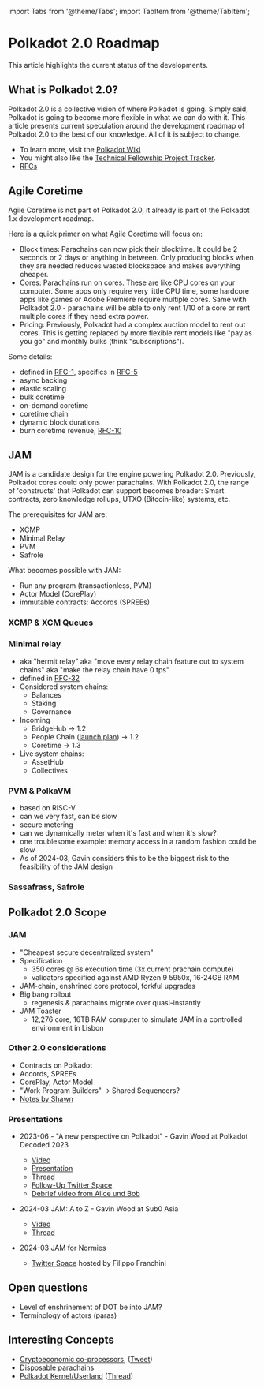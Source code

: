 import Tabs from '@theme/Tabs';
import TabItem from '@theme/TabItem';


# Polkadot 2.0 Roadmap

This article highlights the current status of the developments.

## What is Polkadot 2.0?

Polkadot 2.0 is a collective vision of where Polkadot is going. Simply said, Polkadot is going to become more flexible in what we can do with it. This article presents current speculation around the development roadmap of Polkadot 2.0 to the best of our knowledge. All of it is subject to change.

- To learn more, visit the [Polkadot Wiki](https://wiki.polkadot.network/docs/polkadot-direction)
- You might also like the [Technical Fellowship Project Tracker](https://docs.google.com/spreadsheets/d/1YjeKrCjiQHu6szxHdMhR6fHywRT-w0cxou5Ep-UpJFQ/edit#gid=836474213).
- [RFCs](https://github.com/polkadot-fellows/RFCs)


## Agile Coretime
Agile Coretime is not part of Polkadot 2.0, it already is part of the Polkadot 1.x development roadmap.

Here is a quick primer on what Agile Coretime will focus on:

- Block times: Parachains can now pick their blocktime. It could be 2 seconds or 2 days or anything in between. Only producing blocks when they are needed reduces wasted blockspace and makes everything cheaper.
- Cores: Parachains run on cores. These are like CPU cores on your computer. Some apps only require very little CPU time, some hardcore apps like games or Adobe Premiere require multiple cores. Same with Polkadot 2.0 - parachains will be able to only rent 1/10 of a core or rent multiple cores if they need extra power.
- Pricing: Previously, Polkadot had a complex auction model to rent out cores. This is getting replaced by more flexible rent models like "pay as you go" and monthly bulks (think "subscriptions").

Some details:
- defined in [RFC-1](https://polkadot-fellows.github.io/RFCs/approved/0001-agile-coretime.html), specifics in [RFC-5](https://polkadot-fellows.github.io/RFCs/approved/0005-coretime-interface.html)
- async backing
- elastic scaling
- bulk coretime
- on-demand coretime
- coretime chain
- dynamic block durations
- burn coretime revenue, [RFC-10](https://polkadot-fellows.github.io/RFCs/approved/0010-burn-coretime-revenue.html)

## JAM
JAM is a candidate design for the engine powering Polkadot 2.0. Previously, Polkadot cores could only power parachains. With Polkadot 2.0, the range of 'constructs' that Polkadot can support becomes broader: Smart contracts, zero knowledge rollups, UTXO (Bitcoin-like) systems, etc.

The prerequisites for JAM are:
- XCMP
- Minimal Relay
- PVM
- Safrole

What becomes possible with JAM:
- Run any program (transactionless, PVM)
- Actor Model (CorePlay)
- immutable contracts: Accords (SPREEs)

### XCMP & XCM Queues
### Minimal relay
- aka "hermit relay" aka "move every relay chain feature out to system chains" aka "make the relay chain have 0 tps"
- defined in [RFC-32](https://polkadot-fellows.github.io/RFCs/approved/0032-minimal-relay.html)
- Considered system chains:
    - Balances
    - Staking
    - Governance
- Incoming
    - BridgeHub -> 1.2
    - People Chain ([launch plan](https://forum.polkadot.network/t/people-chain-launch-and-identity-migration-plan/5930)) -> 1.2
    - Coretime -> 1.3
- Live system chains:
    - AssetHub
    - Collectives
### PVM & PolkaVM
- based on RISC-V
- can we very fast, can be slow
- secure metering
- can we dynamically meter when it's fast and when it's slow?
- one troublesome example: memory access in a random fashion could be slow
- As of 2024-03, Gavin considers this to be the biggest risk to the feasibility of the JAM design
### Sassafrass, Safrole

## Polkadot 2.0 Scope
### JAM
- "Cheapest secure decentralized system"
- Specification
    - 350 cores @ 6s execution time (3x current prachain compute)
    - validators specified against AMD Ryzen 9 5950x, 16-24GB RAM
- JAM-chain, enshrined core protocol, forkful upgrades
- Big bang rollout
    - regenesis & parachains migrate over quasi-instantly
- JAM Toaster
    - 12,276 core, 16TB RAM computer to simulate JAM in a controlled environment in Lisbon
### Other 2.0 considerations
- Contracts on Polkadot
- Accords, SPREEs
- CorePlay, Actor Model
- "Work Program Builders" -> Shared Sequencers?
- [Notes by Shawn](https://hackmd.io/EYPbVPPVQTmRNHhT9WIbgQ)

### Presentations
- 2023-06 - "A new perspective on Polkadot" - Gavin Wood at Polkadot Decoded 2023
    - [Video](https://youtu.be/FhC10CCw9Qg?si=yonLnf6t0Ngh_phD&t=2463)
    - [Presentation](https://hackmd.io/@polkadot/Decoded2023#/)
    - [Thread](https://twitter.com/alice_und_bob/status/1674011475533344768)
    - [Follow-Up Twitter Space](https://twitter.com/alice_und_bob/status/1676316174101905410)
    - [Debrief video from Alice und Bob](https://twitter.com/alice_und_bob/status/1675507661847117825)

- 2024-03 JAM: A to Z - Gavin Wood at Sub0 Asia
    - [Video](https://www.youtube.com/watch?v=tdvqkKdFTlw)
    - [Thread](https://twitter.com/alice_und_bob/status/1767454972806074693)
- 2024-03 JAM for Normies
    - [Twitter Space](https://twitter.com/filippoweb3/status/1769703592087183437) hosted by Filippo Franchini

## Open questions
- Level of enshrinement of DOT be into JAM?
- Terminology of actors (paras)

## Interesting Concepts
- [Cryptoeconomic co-processors](https://www.rob.tech/blog/coprocessor-competition/), ([Tweet](https://twitter.com/rphmeier/status/1764707215880183853))
- [Disposable parachains](https://forum.polkadot.network/t/disposable-parachains-for-airdrops-and-other-ideas/5769)
- [Polkadot Kernel/Userland](https://hackmd.io/@Xo-wxO7bQkKidH1LrqACsw/H1RQS1Uyp#/) ([Thread](https://twitter.com/alice_und_bob/status/1704082183667761615))
